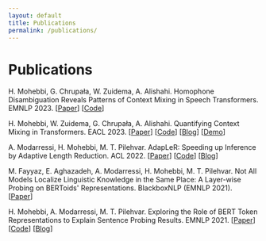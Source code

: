 ```yaml
---
layout: default
title: Publications
permalink: /publications/
---
```


# Publications

H. Mohebbi, G. Chrupała, W. Zuidema, A. Alishahi. Homophone Disambiguation Reveals Patterns of Context Mixing in Speech Transformers. EMNLP 2023. [[Paper](https://arxiv.org/abs/2310.09925)] [[Code](https://github.com/hmohebbi/ContextMixingASR)]

H. Mohebbi, W. Zuidema, G. Chrupała, A. Alishahi. Quantifying Context Mixing in Transformers. EACL 2023. [[Paper](https://aclanthology.org/2023.eacl-main.245/)] [[Code](https://github.com/hmohebbi/ValueZeroing)] [[Blog](https://hmohebbi.github.io/blog/value-zeroing)] [[Demo](https://huggingface.co/spaces/amsterdamNLP/value-zeroing)]

A. Modarressi, H. Mohebbi, M. T. Pilehvar. AdapLeR: Speeding up Inference by Adaptive Length Reduction. ACL 2022. [[Paper](https://aclanthology.org/2022.acl-long.1/)] [[Code](https://github.com/amodaresi/AdapLeR)] [[Blog](http://www.amodarressi.com/AdapLeR/)]

M. Fayyaz, E. Aghazadeh, A. Modarressi, H. Mohebbi, M. T. Pilehvar. Not All Models Localize Linguistic Knowledge in the Same Place: A Layer-wise Probing on BERToids' Representations. BlackboxNLP (EMNLP 2021). [[Paper](https://aclanthology.org/2021.blackboxnlp-1.29/)]

H. Mohebbi, A. Modarressi, M. T. Pilehvar. Exploring the Role of BERT Token Representations to Explain Sentence Probing Results. EMNLP 2021. [[Paper](https://aclanthology.org/2021.emnlp-main.61/)] [[Code](https://github.com/hmohebbi/explain-probing-results)] [[Blog](https://hmohebbi.github.io//blog/explain-probing-results)]
